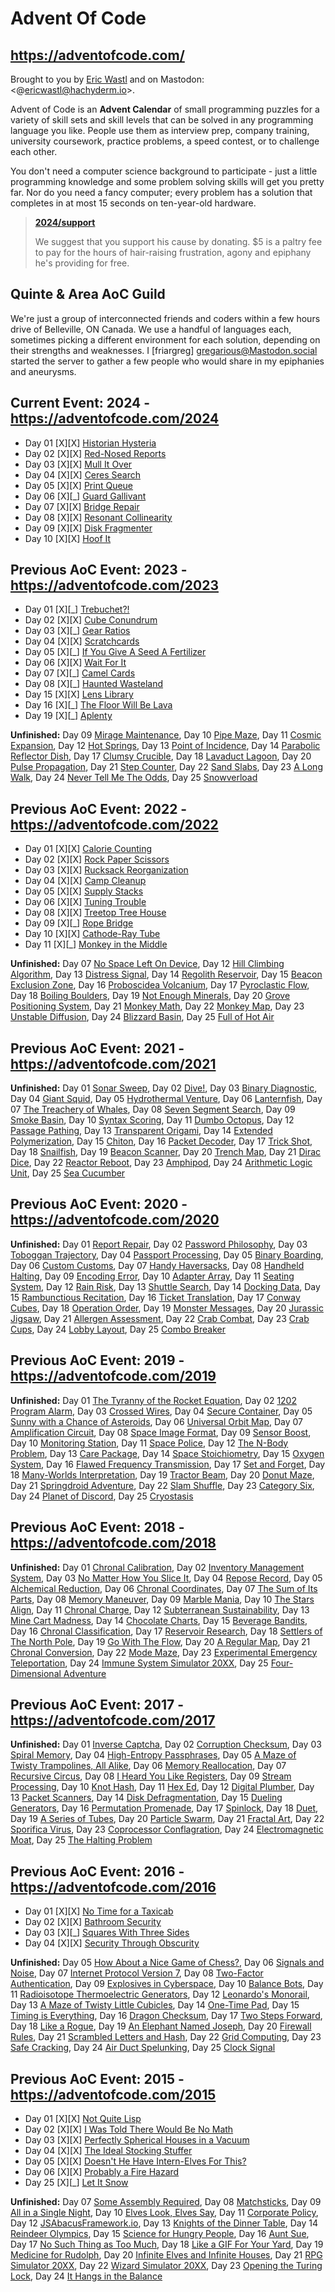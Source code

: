 # Advent Of Code

## <https://adventofcode.com/>

Brought to you by [Eric Wastl](http://was.tl/) and on Mastodon: <@ericwastl@hachyderm.io>.

Advent of Code is an **Advent Calendar** of small programming puzzles for a variety of skill sets and skill levels that can be solved in any programming language you like. People use them as interview prep, company training, university coursework, practice problems, a speed contest, or to challenge each other.

You don't need a computer science background to participate - just a little programming knowledge and some problem solving skills will get you pretty far. Nor do you need a fancy computer; every problem has a solution that completes in at most 15 seconds on ten-year-old hardware.

> **[2024/support](https://adventofcode.com/2024/support)**
> 
> We suggest that you support his cause by donating. $5 is a paltry fee to pay for the hours of hair-raising frustration, agony and epiphany he's providing for free.  

## Quinte & Area AoC Guild

We're just a group of interconnected friends and coders within a few hours drive of Belleville, ON Canada. We use a handful of languages each, sometimes picking a different environment for each solution, depending on their strengths and weaknesses. I [friargreg] <gregarious@Mastodon.social> started the server to gather a few people who would share in my epiphanies and aneurysms. 

## Current Event: 2024 - <https://adventofcode.com/2024>

- Day 01 [X][X] [Historian Hysteria](https://adventofcode.com/2024/day/1)
- Day 02 [X][X] [Red-Nosed Reports](https://adventofcode.com/2024/day/2)
- Day 03 [X][X] [Mull It Over](https://adventofcode.com/2024/day/3)
- Day 04 [X][X] [Ceres Search](https://adventofcode.com/2024/day/4)
- Day 05 [X][X] [Print Queue](https://adventofcode.com/2024/day/5)
- Day 06 [X][_] [Guard Gallivant](https://adventofcode.com/2024/day/6)
- Day 07 [X][X] [Bridge Repair](https://adventofcode.com/2024/day/7)
- Day 08 [X][X] [Resonant Collinearity](https://adventofcode.com/2024/day/8)
- Day 09 [X][X] [Disk Fragmenter](https://adventofcode.com/2024/day/9)
- Day 10 [X][X] [Hoof It](https://adventofcode.com/2024/day/10)

## Previous AoC Event: 2023 - <https://adventofcode.com/2023>

- Day 01 [X][_] [Trebuchet?!](https://adventofcode.com/2023/day/1)
- Day 02 [X][X] [Cube Conundrum](https://adventofcode.com/2023/day/2)
- Day 03 [X][_] [Gear Ratios](https://adventofcode.com/2023/day/3)
- Day 04 [X][X] [Scratchcards](https://adventofcode.com/2023/day/4)
- Day 05 [X][_] [If You Give A Seed A Fertilizer](https://adventofcode.com/2023/day/5)
- Day 06 [X][X] [Wait For It](https://adventofcode.com/2023/day/6)
- Day 07 [X][_] [Camel Cards](https://adventofcode.com/2023/day/7)
- Day 08 [X][_] [Haunted Wasteland](https://adventofcode.com/2023/day/8)
- Day 15 [X][X] [Lens Library](https://adventofcode.com/2023/day/15)
- Day 16 [X][_] [The Floor Will Be Lava](https://adventofcode.com/2023/day/16)
- Day 19 [X][_] [Aplenty](https://adventofcode.com/2023/day/19)

**Unfinished:** Day 09 [Mirage Maintenance](https://adventofcode.com/2023/day/9), Day 10 [Pipe Maze](https://adventofcode.com/2023/day/10), Day 11 [Cosmic Expansion](https://adventofcode.com/2023/day/11), Day 12 [Hot Springs](https://adventofcode.com/2023/day/12), Day 13 [Point of Incidence](https://adventofcode.com/2023/day/13), Day 14 [Parabolic Reflector Dish](https://adventofcode.com/2023/day/14), Day 17 [Clumsy Crucible](https://adventofcode.com/2023/day/17), Day 18 [Lavaduct Lagoon](https://adventofcode.com/2023/day/18), Day 20 [Pulse Propagation](https://adventofcode.com/2023/day/20), Day 21 [Step Counter](https://adventofcode.com/2023/day/21), Day 22 [Sand Slabs](https://adventofcode.com/2023/day/22), Day 23 [A Long Walk](https://adventofcode.com/2023/day/23), Day 24 [Never Tell Me The Odds](https://adventofcode.com/2023/day/24), Day 25 [Snowverload](https://adventofcode.com/2023/day/25)

## Previous AoC Event: 2022 - <https://adventofcode.com/2022>

- Day 01 [X][X] [Calorie Counting](https://adventofcode.com/2022/day/1)
- Day 02 [X][X] [Rock Paper Scissors](https://adventofcode.com/2022/day/2)
- Day 03 [X][X] [Rucksack Reorganization](https://adventofcode.com/2022/day/3)
- Day 04 [X][X] [Camp Cleanup](https://adventofcode.com/2022/day/4)
- Day 05 [X][X] [Supply Stacks](https://adventofcode.com/2022/day/5)
- Day 06 [X][X] [Tuning Trouble](https://adventofcode.com/2022/day/6)
- Day 08 [X][X] [Treetop Tree House](https://adventofcode.com/2022/day/8)
- Day 09 [X][_] [Rope Bridge](https://adventofcode.com/2022/day/9)
- Day 10 [X][X] [Cathode-Ray Tube](https://adventofcode.com/2022/day/10)
- Day 11 [X][_] [Monkey in the Middle](https://adventofcode.com/2022/day/11)

**Unfinished:** Day 07 [No Space Left On Device](https://adventofcode.com/2022/day/7), Day 12 [Hill Climbing Algorithm](https://adventofcode.com/2022/day/12), Day 13 [Distress Signal](https://adventofcode.com/2022/day/13), Day 14 [Regolith Reservoir](https://adventofcode.com/2022/day/14), Day 15 [Beacon Exclusion Zone](https://adventofcode.com/2022/day/15), Day 16 [Proboscidea Volcanium](https://adventofcode.com/2022/day/16), Day 17 [Pyroclastic Flow](https://adventofcode.com/2022/day/17), Day 18 [Boiling Boulders](https://adventofcode.com/2022/day/18), Day 19 [Not Enough Minerals](https://adventofcode.com/2022/day/19), Day 20 [Grove Positioning System](https://adventofcode.com/2022/day/20), Day 21 [Monkey Math](https://adventofcode.com/2022/day/21), Day 22 [Monkey Map](https://adventofcode.com/2022/day/22), Day 23 [Unstable Diffusion](https://adventofcode.com/2022/day/23), Day 24 [Blizzard Basin](https://adventofcode.com/2022/day/24), Day 25 [Full of Hot Air](https://adventofcode.com/2022/day/25)

## Previous AoC Event: 2021 - <https://adventofcode.com/2021>

**Unfinished:** Day 01 [Sonar Sweep](https://adventofcode.com/2021/day/1), Day 02 [Dive!](https://adventofcode.com/2021/day/2), Day 03 [Binary Diagnostic](https://adventofcode.com/2021/day/3), Day 04 [Giant Squid](https://adventofcode.com/2021/day/4), Day 05 [Hydrothermal Venture](https://adventofcode.com/2021/day/5), Day 06 [Lanternfish](https://adventofcode.com/2021/day/6), Day 07 [The Treachery of Whales](https://adventofcode.com/2021/day/7), Day 08 [Seven Segment Search](https://adventofcode.com/2021/day/8), Day 09 [Smoke Basin](https://adventofcode.com/2021/day/9), Day 10 [Syntax Scoring](https://adventofcode.com/2021/day/10), Day 11 [Dumbo Octopus](https://adventofcode.com/2021/day/11), Day 12 [Passage Pathing](https://adventofcode.com/2021/day/12), Day 13 [Transparent Origami](https://adventofcode.com/2021/day/13), Day 14 [Extended Polymerization](https://adventofcode.com/2021/day/14), Day 15 [Chiton](https://adventofcode.com/2021/day/15), Day 16 [Packet Decoder](https://adventofcode.com/2021/day/16), Day 17 [Trick Shot](https://adventofcode.com/2021/day/17), Day 18 [Snailfish](https://adventofcode.com/2021/day/18), Day 19 [Beacon Scanner](https://adventofcode.com/2021/day/19), Day 20 [Trench Map](https://adventofcode.com/2021/day/20), Day 21 [Dirac Dice](https://adventofcode.com/2021/day/21), Day 22 [Reactor Reboot](https://adventofcode.com/2021/day/22), Day 23 [Amphipod](https://adventofcode.com/2021/day/23), Day 24 [Arithmetic Logic Unit](https://adventofcode.com/2021/day/24), Day 25 [Sea Cucumber](https://adventofcode.com/2021/day/25)

## Previous AoC Event: 2020 - <https://adventofcode.com/2020>

**Unfinished:** Day 01 [Report Repair](https://adventofcode.com/2020/day/1), Day 02 [Password Philosophy](https://adventofcode.com/2020/day/2), Day 03 [Toboggan Trajectory](https://adventofcode.com/2020/day/3), Day 04 [Passport Processing](https://adventofcode.com/2020/day/4), Day 05 [Binary Boarding](https://adventofcode.com/2020/day/5), Day 06 [Custom Customs](https://adventofcode.com/2020/day/6), Day 07 [Handy Haversacks](https://adventofcode.com/2020/day/7), Day 08 [Handheld Halting](https://adventofcode.com/2020/day/8), Day 09 [Encoding Error](https://adventofcode.com/2020/day/9), Day 10 [Adapter Array](https://adventofcode.com/2020/day/10), Day 11 [Seating System](https://adventofcode.com/2020/day/11), Day 12 [Rain Risk](https://adventofcode.com/2020/day/12), Day 13 [Shuttle Search](https://adventofcode.com/2020/day/13), Day 14 [Docking Data](https://adventofcode.com/2020/day/14), Day 15 [Rambunctious Recitation](https://adventofcode.com/2020/day/15), Day 16 [Ticket Translation](https://adventofcode.com/2020/day/16), Day 17 [Conway Cubes](https://adventofcode.com/2020/day/17), Day 18 [Operation Order](https://adventofcode.com/2020/day/18), Day 19 [Monster Messages](https://adventofcode.com/2020/day/19), Day 20 [Jurassic Jigsaw](https://adventofcode.com/2020/day/20), Day 21 [Allergen Assessment](https://adventofcode.com/2020/day/21), Day 22 [Crab Combat](https://adventofcode.com/2020/day/22), Day 23 [Crab Cups](https://adventofcode.com/2020/day/23), Day 24 [Lobby Layout](https://adventofcode.com/2020/day/24), Day 25 [Combo Breaker](https://adventofcode.com/2020/day/25)

## Previous AoC Event: 2019 - <https://adventofcode.com/2019>

**Unfinished:** Day 01 [The Tyranny of the Rocket Equation](https://adventofcode.com/2019/day/1), Day 02 [1202 Program Alarm](https://adventofcode.com/2019/day/2), Day 03 [Crossed Wires](https://adventofcode.com/2019/day/3), Day 04 [Secure Container](https://adventofcode.com/2019/day/4), Day 05 [Sunny with a Chance of Asteroids](https://adventofcode.com/2019/day/5), Day 06 [Universal Orbit Map](https://adventofcode.com/2019/day/6), Day 07 [Amplification Circuit](https://adventofcode.com/2019/day/7), Day 08 [Space Image Format](https://adventofcode.com/2019/day/8), Day 09 [Sensor Boost](https://adventofcode.com/2019/day/9), Day 10 [Monitoring Station](https://adventofcode.com/2019/day/10), Day 11 [Space Police](https://adventofcode.com/2019/day/11), Day 12 [The N-Body Problem](https://adventofcode.com/2019/day/12), Day 13 [Care Package](https://adventofcode.com/2019/day/13), Day 14 [Space Stoichiometry](https://adventofcode.com/2019/day/14), Day 15 [Oxygen System](https://adventofcode.com/2019/day/15), Day 16 [Flawed Frequency Transmission](https://adventofcode.com/2019/day/16), Day 17 [Set and Forget](https://adventofcode.com/2019/day/17), Day 18 [Many-Worlds Interpretation](https://adventofcode.com/2019/day/18), Day 19 [Tractor Beam](https://adventofcode.com/2019/day/19), Day 20 [Donut Maze](https://adventofcode.com/2019/day/20), Day 21 [Springdroid Adventure](https://adventofcode.com/2019/day/21), Day 22 [Slam Shuffle](https://adventofcode.com/2019/day/22), Day 23 [Category Six](https://adventofcode.com/2019/day/23), Day 24 [Planet of Discord](https://adventofcode.com/2019/day/24), Day 25 [Cryostasis](https://adventofcode.com/2019/day/25)

## Previous AoC Event: 2018 - <https://adventofcode.com/2018>

**Unfinished:** Day 01 [Chronal Calibration](https://adventofcode.com/2018/day/1), Day 02 [Inventory Management System](https://adventofcode.com/2018/day/2), Day 03 [No Matter How You Slice It](https://adventofcode.com/2018/day/3), Day 04 [Repose Record](https://adventofcode.com/2018/day/4), Day 05 [Alchemical Reduction](https://adventofcode.com/2018/day/5), Day 06 [Chronal Coordinates](https://adventofcode.com/2018/day/6), Day 07 [The Sum of Its Parts](https://adventofcode.com/2018/day/7), Day 08 [Memory Maneuver](https://adventofcode.com/2018/day/8), Day 09 [Marble Mania](https://adventofcode.com/2018/day/9), Day 10 [The Stars Align](https://adventofcode.com/2018/day/10), Day 11 [Chronal Charge](https://adventofcode.com/2018/day/11), Day 12 [Subterranean Sustainability](https://adventofcode.com/2018/day/12), Day 13 [Mine Cart Madness](https://adventofcode.com/2018/day/13), Day 14 [Chocolate Charts](https://adventofcode.com/2018/day/14), Day 15 [Beverage Bandits](https://adventofcode.com/2018/day/15), Day 16 [Chronal Classification](https://adventofcode.com/2018/day/16), Day 17 [Reservoir Research](https://adventofcode.com/2018/day/17), Day 18 [Settlers of The North Pole](https://adventofcode.com/2018/day/18), Day 19 [Go With The Flow](https://adventofcode.com/2018/day/19), Day 20 [A Regular Map](https://adventofcode.com/2018/day/20), Day 21 [Chronal Conversion](https://adventofcode.com/2018/day/21), Day 22 [Mode Maze](https://adventofcode.com/2018/day/22), Day 23 [Experimental Emergency Teleportation](https://adventofcode.com/2018/day/23), Day 24 [Immune System Simulator 20XX](https://adventofcode.com/2018/day/24), Day 25 [Four-Dimensional Adventure](https://adventofcode.com/2018/day/25)

## Previous AoC Event: 2017 - <https://adventofcode.com/2017>

**Unfinished:** Day 01 [Inverse Captcha](https://adventofcode.com/2017/day/1), Day 02 [Corruption Checksum](https://adventofcode.com/2017/day/2), Day 03 [Spiral Memory](https://adventofcode.com/2017/day/3), Day 04 [High-Entropy Passphrases](https://adventofcode.com/2017/day/4), Day 05 [A Maze of Twisty Trampolines, All Alike](https://adventofcode.com/2017/day/5), Day 06 [Memory Reallocation](https://adventofcode.com/2017/day/6), Day 07 [Recursive Circus](https://adventofcode.com/2017/day/7), Day 08 [I Heard You Like Registers](https://adventofcode.com/2017/day/8), Day 09 [Stream Processing](https://adventofcode.com/2017/day/9), Day 10 [Knot Hash](https://adventofcode.com/2017/day/10), Day 11 [Hex Ed](https://adventofcode.com/2017/day/11), Day 12 [Digital Plumber](https://adventofcode.com/2017/day/12), Day 13 [Packet Scanners](https://adventofcode.com/2017/day/13), Day 14 [Disk Defragmentation](https://adventofcode.com/2017/day/14), Day 15 [Dueling Generators](https://adventofcode.com/2017/day/15), Day 16 [Permutation Promenade](https://adventofcode.com/2017/day/16), Day 17 [Spinlock](https://adventofcode.com/2017/day/17), Day 18 [Duet](https://adventofcode.com/2017/day/18), Day 19 [A Series of Tubes](https://adventofcode.com/2017/day/19), Day 20 [Particle Swarm](https://adventofcode.com/2017/day/20), Day 21 [Fractal Art](https://adventofcode.com/2017/day/21), Day 22 [Sporifica Virus](https://adventofcode.com/2017/day/22), Day 23 [Coprocessor Conflagration](https://adventofcode.com/2017/day/23), Day 24 [Electromagnetic Moat](https://adventofcode.com/2017/day/24), Day 25 [The Halting Problem](https://adventofcode.com/2017/day/25)

## Previous AoC Event: 2016 - <https://adventofcode.com/2016>

- Day 01 [X][X] [No Time for a Taxicab](https://adventofcode.com/2016/day/1)
- Day 02 [X][X] [Bathroom Security](https://adventofcode.com/2016/day/2)
- Day 03 [X][_] [Squares With Three Sides](https://adventofcode.com/2016/day/3)
- Day 04 [X][X] [Security Through Obscurity](https://adventofcode.com/2016/day/4)

**Unfinished:** Day 05 [How About a Nice Game of Chess?](https://adventofcode.com/2016/day/5), Day 06 [Signals and Noise](https://adventofcode.com/2016/day/6), Day 07 [Internet Protocol Version 7](https://adventofcode.com/2016/day/7), Day 08 [Two-Factor Authentication](https://adventofcode.com/2016/day/8), Day 09 [Explosives in Cyberspace](https://adventofcode.com/2016/day/9), Day 10 [Balance Bots](https://adventofcode.com/2016/day/10), Day 11 [Radioisotope Thermoelectric Generators](https://adventofcode.com/2016/day/11), Day 12 [Leonardo's Monorail](https://adventofcode.com/2016/day/12), Day 13 [A Maze of Twisty Little Cubicles](https://adventofcode.com/2016/day/13), Day 14 [One-Time Pad](https://adventofcode.com/2016/day/14), Day 15 [Timing is Everything](https://adventofcode.com/2016/day/15), Day 16 [Dragon Checksum](https://adventofcode.com/2016/day/16), Day 17 [Two Steps Forward](https://adventofcode.com/2016/day/17), Day 18 [Like a Rogue](https://adventofcode.com/2016/day/18), Day 19 [An Elephant Named Joseph](https://adventofcode.com/2016/day/19), Day 20 [Firewall Rules](https://adventofcode.com/2016/day/20), Day 21 [Scrambled Letters and Hash](https://adventofcode.com/2016/day/21), Day 22 [Grid Computing](https://adventofcode.com/2016/day/22), Day 23 [Safe Cracking](https://adventofcode.com/2016/day/23), Day 24 [Air Duct Spelunking](https://adventofcode.com/2016/day/24), Day 25 [Clock Signal](https://adventofcode.com/2016/day/25)

## Previous AoC Event: 2015 - <https://adventofcode.com/2015>

- Day 01 [X][X] [Not Quite Lisp](https://adventofcode.com/2015/day/1)
- Day 02 [X][X] [I Was Told There Would Be No Math](https://adventofcode.com/2015/day/2)
- Day 03 [X][X] [Perfectly Spherical Houses in a Vacuum](https://adventofcode.com/2015/day/3)
- Day 04 [X][X] [The Ideal Stocking Stuffer](https://adventofcode.com/2015/day/4)
- Day 05 [X][X] [Doesn't He Have Intern-Elves For This?](https://adventofcode.com/2015/day/5)
- Day 06 [X][X] [Probably a Fire Hazard](https://adventofcode.com/2015/day/6)
- Day 25 [X][_] [Let It Snow](https://adventofcode.com/2015/day/25)

**Unfinished:** Day 07 [Some Assembly Required](https://adventofcode.com/2015/day/7), Day 08 [Matchsticks](https://adventofcode.com/2015/day/8), Day 09 [All in a Single Night](https://adventofcode.com/2015/day/9), Day 10 [Elves Look, Elves Say](https://adventofcode.com/2015/day/10), Day 11 [Corporate Policy](https://adventofcode.com/2015/day/11), Day 12 [JSAbacusFramework.io](https://adventofcode.com/2015/day/12), Day 13 [Knights of the Dinner Table](https://adventofcode.com/2015/day/13), Day 14 [Reindeer Olympics](https://adventofcode.com/2015/day/14), Day 15 [Science for Hungry People](https://adventofcode.com/2015/day/15), Day 16 [Aunt Sue](https://adventofcode.com/2015/day/16), Day 17 [No Such Thing as Too Much](https://adventofcode.com/2015/day/17), Day 18 [Like a GIF For Your Yard](https://adventofcode.com/2015/day/18), Day 19 [Medicine for Rudolph](https://adventofcode.com/2015/day/19), Day 20 [Infinite Elves and Infinite Houses](https://adventofcode.com/2015/day/20), Day 21 [RPG Simulator 20XX](https://adventofcode.com/2015/day/21), Day 22 [Wizard Simulator 20XX](https://adventofcode.com/2015/day/22), Day 23 [Opening the Turing Lock](https://adventofcode.com/2015/day/23), Day 24 [It Hangs in the Balance](https://adventofcode.com/2015/day/24)
